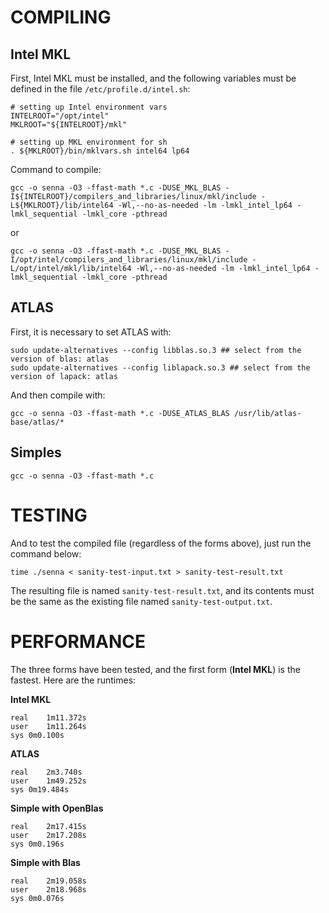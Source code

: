 COMPILING
=========

## Intel MKL

First, Intel MKL must be installed, and the following variables must be defined in the file `/etc/profile.d/intel.sh`:
```shell
# setting up Intel environment vars
INTELROOT="/opt/intel"
MKLROOT="${INTELROOT}/mkl"

# setting up MKL environment for sh
. ${MKLROOT}/bin/mklvars.sh intel64 lp64
```

Command to compile:
```shell
gcc -o senna -O3 -ffast-math *.c -DUSE_MKL_BLAS -I${INTELROOT}/compilers_and_libraries/linux/mkl/include -L${MKLROOT}/lib/intel64 -Wl,--no-as-needed -lm -lmkl_intel_lp64 -lmkl_sequential -lmkl_core -pthread
```
or
```shell
gcc -o senna -O3 -ffast-math *.c -DUSE_MKL_BLAS -I/opt/intel/compilers_and_libraries/linux/mkl/include -L/opt/intel/mkl/lib/intel64 -Wl,--no-as-needed -lm -lmkl_intel_lp64 -lmkl_sequential -lmkl_core -pthread
```

## ATLAS
First, it is necessary to set ATLAS with:
```shell
sudo update-alternatives --config libblas.so.3 ## select from the version of blas: atlas
sudo update-alternatives --config liblapack.so.3 ## select from the version of lapack: atlas
```
And then compile with:
```shell
gcc -o senna -O3 -ffast-math *.c -DUSE_ATLAS_BLAS /usr/lib/atlas-base/atlas/*
```

## Simples
```shell
gcc -o senna -O3 -ffast-math *.c
```


TESTING
=======
And to test the compiled file (regardless of the forms above), just run the command below:
```shell
time ./senna < sanity-test-input.txt > sanity-test-result.txt
```
The resulting file is named `sanity-test-result.txt`, and its contents must be the same as the existing file named `sanity-test-output.txt`.


PERFORMANCE
===========
The three forms have been tested, and the first form (__Intel MKL__) is the fastest. Here are the runtimes:

__Intel MKL__
```shell
real	1m11.372s
user	1m11.264s
sys	0m0.100s
```

__ATLAS__
```shell
real	2m3.740s
user	1m49.252s
sys	0m19.484s
```

__Simple with OpenBlas__
```shell
real	2m17.415s
user	2m17.208s
sys	0m0.196s
```

__Simple with Blas__
```shell
real	2m19.058s
user	2m18.968s
sys	0m0.076s
```
